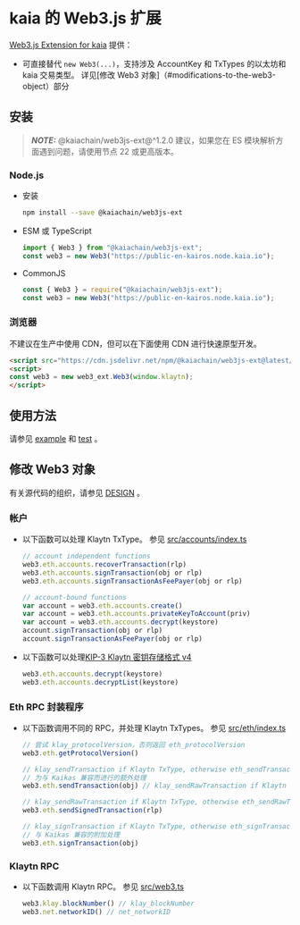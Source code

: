 # kaia 的 Web3.js 扩展

[Web3.js Extension for kaia](https://github.com/kaiachain/kaia-sdk/tree/main/web3js-ext) 提供：

- 可直接替代 `new Web3(...)`，支持涉及 AccountKey 和 TxTypes 的以太坊和 kaia 交易类型。 详见[修改 Web3 对象]（#modifications-to-the-web3-object）部分

## 安装

> **_NOTE:_**
> @kaiachain/web3js-ext@^1.2.0 建议，如果您在 ES 模块解析方面遇到问题，请使用节点 22 或更高版本。

### Node.js

- 安装
  ```sh
  npm install --save @kaiachain/web3js-ext
  ```
- ESM 或 TypeScript
  ```ts
  import { Web3 } from "@kaiachain/web3js-ext";
  const web3 = new Web3("https://public-en-kairos.node.kaia.io");
  ```
- CommonJS
  ```js
  const { Web3 } = require("@kaiachain/web3js-ext");
  const web3 = new Web3("https://public-en-kairos.node.kaia.io");
  ```

### 浏览器

不建议在生产中使用 CDN，但可以在下面使用 CDN 进行快速原型开发。

```html
<script src="https://cdn.jsdelivr.net/npm/@kaiachain/web3js-ext@latest/dist/web3js-ext.bundle.js"></script>
<script>
const web3 = new web3_ext.Web3(window.klaytn);
</script>
```

## 使用方法

请参见 [example](https://github.com/kaiachain/kaia-sdk/tree/main/web3js-ext/example) 和 [test](https://github.com/kaiachain/kaia-sdk/tree/main/web3js-ext/test) 。

## 修改 Web3 对象

有关源代码的组织，请参见 [DESIGN](https://github.com/kaiachain/kaia-sdk/blob/main/web3js-ext/DESIGN.md) 。

### 帐户

- 以下函数可以处理 Klaytn TxType。 参见 [src/accounts/index.ts](https://github.com/kaiachain/kaia-sdk/blob/main/web3js-ext/src/accounts/index.ts)

  ```js
  // account independent functions
  web3.eth.accounts.recoverTransaction(rlp)
  web3.eth.accounts.signTransaction(obj or rlp)
  web3.eth.accounts.signTransactionAsFeePayer(obj or rlp)

  // account-bound functions
  var account = web3.eth.accounts.create()
  var account = web3.eth.accounts.privateKeyToAccount(priv)
  var account = web3.eth.accounts.decrypt(keystore)
  account.signTransaction(obj or rlp)
  account.signTransactionAsFeePayer(obj or rlp)
  ```

- 以下函数可以处理[KIP-3 Klaytn 密钥存储格式 v4](https://kips.kaia.io/KIPs/kip-3)

  ```js
  web3.eth.accounts.decrypt(keystore)
  web3.eth.accounts.decryptList(keystore)
  ```

### Eth RPC 封装程序

- 以下函数调用不同的 RPC，并处理 Klaytn TxTypes。 参见 [src/eth/index.ts](https://github.com/kaiachain/kaia-sdk/blob/main/web3js-ext/src/eth/index.ts)
  ```js
  // 尝试 klay_protocolVersion，否则返回 eth_protocolVersion
  web3.eth.getProtocolVersion()

  // klay_sendTransaction if Klaytn TxType, otherwise eth_sendTransaction
  // 为与 Kaikas 兼容而进行的额外处理
  web3.eth.sendTransaction(obj) // klay_sendRawTransaction if Klaytn TxType, otherwise eth_sendRawTransaction sendTransaction(obj)

  // klay_sendRawTransaction if Klaytn TxType, otherwise eth_sendRawTransaction
  web3.eth.sendSignedTransaction(rlp)

  // klay_signTransaction if Klaytn TxType, otherwise eth_signTransaction
  // 与 Kaikas 兼容的附加处理
  web3.eth.signTransaction(obj)
  ```

### Klaytn RPC

- 以下函数调用 Klaytn RPC。 参见 [src/web3.ts](https://github.com/kaiachain/kaia-sdk/blob/main/web3js-ext/src/web3.ts)

  ```js
  web3.klay.blockNumber() // klay_blockNumber
  web3.net.networkID() // net_networkID
  ```